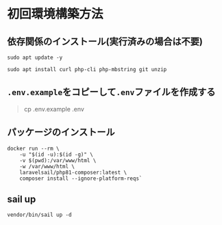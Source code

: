 # 初回環境構築方法

## 依存関係のインストール(実行済みの場合は不要)
```
sudo apt update -y
```
```
sudo apt install curl php-cli php-mbstring git unzip
```

<!-- ## composerのインストール
> php -r "copy('https://getcomposer.org/installer', 'composer-setup.php');"

> php -r "if (hash_file('sha384', 'composer-setup.php') === 'e0012edf3e80b6978849f5eff0d4b4e4c79ff1609dd1e613307e16318854d24ae64f26d17af3ef0bf7cfb710ca74755a') { echo 'Installer verified'; } else { echo 'Installer corrupt'; unlink('composer-setup.php'); } echo PHP_EOL;"

> curl -sS https://getcomposer.org/installer | php

> sudo mv composer.phar /usr/local/bin/composer

> sudo chmod +x /usr/local/bin/composer

> source ~/.bashrc

> php composer-setup.php

> php -r "unlink('composer-setup.php');" -->

## `.env.example`をコピーして`.env`ファイルを作成する<br>
> cp .env.example .env

## パッケージのインストール
``` 
docker run --rm \
    -u "$(id -u):$(id -g)" \
    -v $(pwd):/var/www/html \
    -w /var/www/html \
    laravelsail/php81-composer:latest \
    composer install --ignore-platform-reqs`
```

## sail up
```
vendor/bin/sail up -d
```